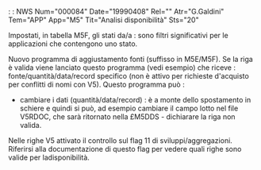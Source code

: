  :  : NWS Num="000084" Date="19990408" Rel="" Atr="G.Galdini" Tem="APP" App="M5" Tit="Analisi disponibilità" Sts="20"

Impostati, in tabella M5F, gli stati da/a :  sono filtri significativi per le applicazioni che contengono uno stato.

Nuovo programma di aggiustamento fonti (suffisso in M5E/M5F).
Se la riga è valida viene lanciato questo programma (vedi esempio) che riceve : 
fonte/quantità/data/record specifico (non è attivo per richieste d'acquisto per conflitti di nomi con V5).
Questo programma può : 
-  cambiare i dati (quantità/data/record) :  è a monte dello spostamento in schiere e quindi si
può, ad esempio cambiare il campo lotto nel file V5RDOC, che sarà ritornato nella £M5DDS -  dichiarare la riga non valida.

Nelle righe V5 attivato il controllo sul flag 11 di sviluppi/aggregazioni. Riferirsi alla documentazione di questo flag per vedere quali righe sono valide per ladisponibilità.

